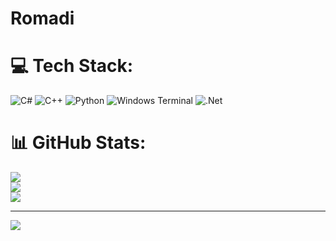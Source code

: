 # Romadi

# 💻 Tech Stack:
![C#](https://img.shields.io/badge/c%23-%23239120.svg?style=for-the-badge&logo=csharp&logoColor=white) ![C++](https://img.shields.io/badge/c++-%2300599C.svg?style=for-the-badge&logo=c%2B%2B&logoColor=white) ![Python](https://img.shields.io/badge/python-3670A0?style=for-the-badge&logo=python&logoColor=ffdd54) ![Windows Terminal](https://img.shields.io/badge/Windows%20Terminal-%234D4D4D.svg?style=for-the-badge&logo=windows-terminal&logoColor=white) ![.Net](https://img.shields.io/badge/.NET-5C2D91?style=for-the-badge&logo=.net&logoColor=white)
# 📊 GitHub Stats:
![](https://github-readme-stats.vercel.app/api?username=romadi45&theme=dark&hide_border=false&include_all_commits=false&count_private=false)<br/>
![](https://nirzak-streak-stats.vercel.app/?user=romadi45&theme=dark&hide_border=false)<br/>
![](https://github-readme-stats.vercel.app/api/top-langs/?username=romadi45&theme=dark&hide_border=false&include_all_commits=false&count_private=false&layout=compact)

---
[![](https://visitcount.itsvg.in/api?id=romadi45&icon=0&color=0)](https://visitcount.itsvg.in)

<!-- Proudly created with GPRM ( https://gprm.itsvg.in ) -->
